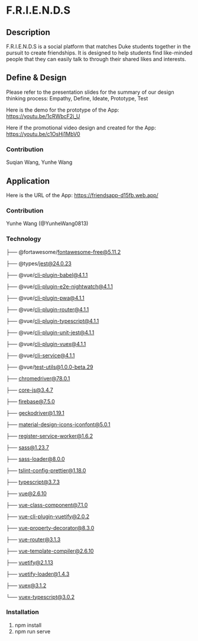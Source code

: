 # F.R.I.E.N.D.S

## Description
F.R.I.E.N.D.S is a social platform that matches Duke students together in the pursuit to create friendships. It is designed to help students find like-minded people that they can easily talk to through their shared likes and interests.

## Define & Design
Please refer to the presentation slides for the summary of our design thinking process: Empathy, Define, Ideate, Prototype, Test

Here is the demo for the prototype of the App: https://youtu.be/1cRWbcF2j_U

Here if the promotional video design and created for the App: https://youtu.be/c1OsHj1MbV0

### Contribution
Suqian Wang, Yunhe Wang

## Application
Here is the URL of the App: https://friendsapp-d15fb.web.app/

### Contribution
Yunhe Wang (@YunheWang0813)

### Technology
├── @fortawesome/fontawesome-free@5.11.2

├── @types/jest@24.0.23

├── @vue/cli-plugin-babel@4.1.1

├── @vue/cli-plugin-e2e-nightwatch@4.1.1

├── @vue/cli-plugin-pwa@4.1.1

├── @vue/cli-plugin-router@4.1.1

├── @vue/cli-plugin-typescript@4.1.1

├── @vue/cli-plugin-unit-jest@4.1.1

├── @vue/cli-plugin-vuex@4.1.1

├── @vue/cli-service@4.1.1

├── @vue/test-utils@1.0.0-beta.29

├── chromedriver@78.0.1

├── core-js@3.4.7

├── firebase@7.5.0

├── geckodriver@1.19.1

├── material-design-icons-iconfont@5.0.1

├── register-service-worker@1.6.2

├── sass@1.23.7

├── sass-loader@8.0.0

├── tslint-config-prettier@1.18.0

├── typescript@3.7.3

├── vue@2.6.10

├── vue-class-component@7.1.0

├── vue-cli-plugin-vuetify@2.0.2

├── vue-property-decorator@8.3.0

├── vue-router@3.1.3

├── vue-template-compiler@2.6.10

├── vuetify@2.1.13

├── vuetify-loader@1.4.3

├── vuex@3.1.2

└── vuex-typescript@3.0.2

### Installation
1. npm install
2. npm run serve
